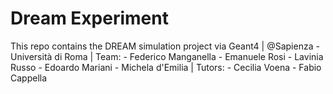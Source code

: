 # Dream Experiment
This repo contains the DREAM simulation project via Geant4
| @Sapienza - Università di Roma
| Team:
        - Federico Manganella
        - Emanuele Rosi
        - Lavinia Russo
        - Edoardo Mariani
        - Michela d'Emilia
| Tutors:
        - Cecilia Voena
        - Fabio Cappella

